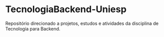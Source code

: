 # TecnologiaBackend-Uniesp
Repositório direcionado a projetos, estudos e atividades da disciplina de Tecnologia para Backend. 

